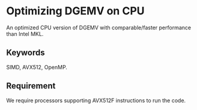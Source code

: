 # Optimizing DGEMV on CPU

An optimized CPU version of DGEMV with comparable/faster performance than Intel MKL.

## Keywords

SIMD, AVX512, OpenMP.

## Requirement

 We require processors supporting AVX512F instructions to run the code.